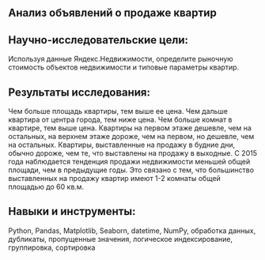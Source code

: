 ## Анализ объявлений о продаже квартир
## Научно-исследовательские цели:
Используя данные Яндекс.Недвижимости, определите рыночную стоимость объектов недвижимости и типовые параметры квартир.

## Результаты исследования:
Чем больше площадь квартиры, тем выше ее цена.
Чем дальше квартира от центра города, тем ниже цена.
Чем больше комнат в квартире, тем выше цена.
Квартиры на первом этаже дешевле, чем на остальных, на верхнем этаже дороже, чем на первом, но дешевле, чем на остальных.
Квартиры, выставленные на продажу в будние дни, обычно дороже, чем те, что выставлены на продажу в выходные.
С 2015 года наблюдается тенденция продажи недвижимости меньшей общей площади, чем в предыдущие годы. Это связано с тем, что большинство выставленных на продажу квартир имеют 1-2 комнаты общей площадью до 60 кв.м.
## Навыки и инструменты:
Python, Pandas, Matplotlib, Seaborn, datetime, NumPy, обработка данных, дубликаты, пропущенные значения, логическое индексирование, группировка, сортировка
